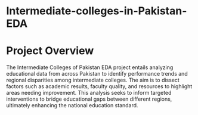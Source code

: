 # Intermediate-colleges-in-Pakistan-EDA
# Project Overview
The Intermediate Colleges of Pakistan EDA project entails analyzing educational data from across Pakistan to identify performance trends and regional disparities among intermediate colleges. The aim is to dissect factors such as academic results, faculty quality, and resources to highlight areas needing improvement. This analysis seeks to inform targeted interventions to bridge educational gaps between different regions, ultimately enhancing the national education standard.

